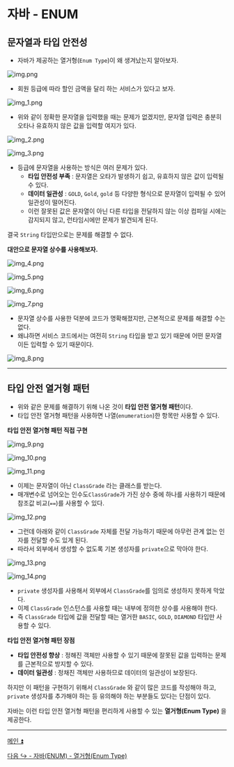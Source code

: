 # 자바 - ENUM

## 문자열과 타입 안전성

- 자바가 제공하는 열거형(`Enum Type`)이 왜 생겨났는지 알아보자.

![img.png](image/img.png)

- 회원 등급에 따라 할인 금액을 달리 하는 서비스가 있다고 보자.

![img_1.png](image/img_1.png)

- 위와 같이 정확한 문자열을 입력했을 때는 문제가 없겠지만, 문자열 입력은 충분히 오타나 유효하지 않은 값을 입력할 여지가 있다.

![img_2.png](image/img_2.png)

![img_3.png](image/img_3.png)

- 등급에 문자열을 사용하는 방식은 여러 문제가 있다.
  - **타입 안전성 부족** : 문자열은 오타가 발생하기 쉽고, 유효하지 않은 값이 입력될 수 있다.
  - **데이터 일관성** : `GOLD`, `Gold`, `gold` 등 다양한 형식으로 문자열이 입력될 수 있어 일관성이 떨어진다.
  - 이런 잘못된 값은 문자열이 아닌 다른 타입을 전달하지 않는 이상 컴파일 시에는 감지되지 않고, 런타임시에만 문제가 발견되게 된다.

결국 `String` 타입만으로는 문제를 해결할 수 없다.

**대안으로 문자열 상수를 사용해보자.**

![img_4.png](image/img_4.png)

![img_5.png](image/img_5.png)

![img_6.png](image/img_6.png)

![img_7.png](image/img_7.png)

- 문자열 상수를 사용한 덕분에 코드가 명확해졌지만, 근본적으로 문제를 해결할 수는 없다.
- 왜냐하면 서비스 코드에서는 여전히 `String` 타입을 받고 있기 때문에 어떤 문자열이든 입력할 수 있기 때문이다.

![img_8.png](image/img_8.png)

---

## 타입 안전 열거형 패턴

- 위와 같은 문제를 해결하기 위해 나온 것이 **타입 안전 열거형 패턴**이다.
- 타입 안전 열거형 패턴을 사용하면 나열(`enumeration`)한 항목만 사용할 수 있다. 

**타입 안전 열거형 패턴 직접 구현**

![img_9.png](image/img_9.png)

![img_10.png](image/img_10.png)

![img_11.png](image/img_11.png)

- 이제는 문자열이 아닌 `ClassGrade` 라는 클래스를 받는다.
- 매개변수로 넘어오는 인수도`ClassGrade`가 가진 상수 중에 하나를 사용하기 때문에 참조값 비교(`==`)를 사용할 수 있다.

![img_12.png](image/img_12.png)

- 그런데 아래와 같이 `ClassGrade` 자체를 전달 가능하기 때문에 아무런 관계 없는 인자를 전달할 수도 있게 된다.
- 따라서 외부에서 생성할 수 없도록 기본 생성자를 `private`으로 막아야 한다.

![img_13.png](image/img_13.png)

![img_14.png](image/img_14.png)

- `private` 생성자를 사용해서 외부에서 `ClassGrade`를 임의로 생성하지 못하게 막았다.
- 이제 `ClassGrade` 인스턴스를 사용할 때는 내부에 정의한 상수를 사용해야 한다.
- 즉 `ClassGrade` 타입에 값을 전달할 때는 열거한 `BASIC`, `GOLD`, `DIAMOND` 타입만 사용할 수 있다.

**타입 안전 열거형 패턴 장점**
- **타입 안전성 향상** : 정해진 객체만 사용할 수 있기 때문에 잘못된 값을 입력하는 문제를 근본적으로 방지할 수 있다.
- **데이터 일관성** : 정채진 객체만 사용하므로 데이터의 일관성이 보장된다.

하지만 이 패턴을 구현하기 위해서 `ClassGrade` 와 같이 많은 코드를 작성해야 하고, `private` 생성자를 추가해야 하는 등 유의해야 하는 부분들도 있다는 단점이 있다.

자바는 이런 타입 안전 열거형 패턴을 편리하게 사용할 수 있는 **열거형(Enum Type)** 을 제공한다.

---

[메인 ⏫](https://github.com/genesis12345678/TIL/blob/main/Java/mid_1/Main.md)

[다음 ↪️ - 자바(ENUM) - 열거형(Enum Type)]()